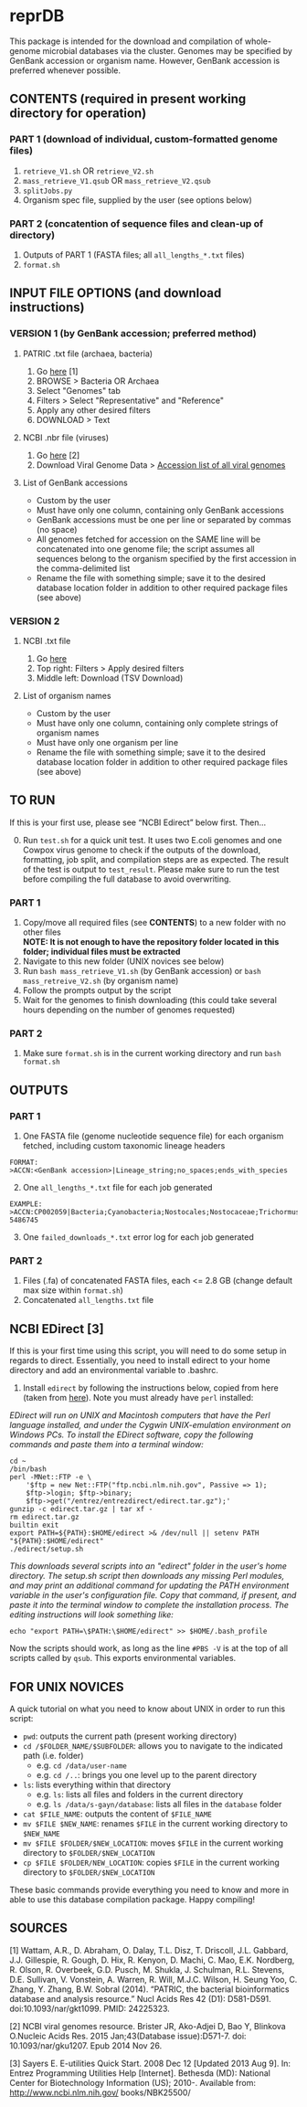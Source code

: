 # reprDB

This package is intended for the download and compilation of whole-genome microbial databases via the cluster.
Genomes may be specified by GenBank accession or organism name. However, GenBank accession is preferred whenever possible.

## CONTENTS (required in present working directory for operation)

### PART 1 (download of individual, custom-formatted genome files)

1. `retrieve_V1.sh` OR `retrieve_V2.sh`
2. `mass_retrieve_V1.qsub` OR `mass_retrieve_V2.qsub`
3. `splitJobs.py`
4. Organism spec file, supplied by the user (see options below)

### PART 2 (concatention of sequence files and clean-up of directory)

1. Outputs of PART 1 (FASTA files; all `all_lengths_*.txt` files)
2. `format.sh`

## INPUT FILE OPTIONS (and download instructions)

### VERSION 1 (by GenBank accession; preferred method)

1. PATRIC .txt file (archaea, bacteria)
    1. Go [here](https://www.patricbrc.org/) [1]
    2. BROWSE > Bacteria OR Archaea 
    3. Select "Genomes" tab
    4. Filters > Select "Representative" and "Reference"
    5. Apply any other desired filters
    6. DOWNLOAD > Text
	
2. NCBI .nbr file (viruses)
    1. Go [here](http://www.ncbi.nlm.nih.gov/genome/viruses/) [2]
    2. Download Viral Genome Data > [Accession list of all viral genomes](https://www.ncbi.nlm.nih.gov/genomes/GenomesGroup.cgi?taxid=10239&cmd=download2)
	
3. List of GenBank accessions
    * Custom by the user
    * Must have only one column, containing only GenBank accessions
    * GenBank accessions must be one per line or separated by commas (no space)
    * All genomes fetched for accession on the SAME line will be concatenated into one genome file; the script assumes all sequences belong to the organism specified by the first accession in the comma-delimited list
    * Rename the file with something simple; save it to the desired database location folder in addition to other required package files (see above)

### VERSION 2 

1. NCBI .txt file
    1. Go [here](http://www.ncbi.nlm.nih.gov/genome/browse/)
    2. Top right: Filters > Apply desired filters
    3. Middle left: Download (TSV Download)
	
2. List of organism names
    * Custom by the user
    * Must have only one column, containing only complete strings of organism names
    * Must have only one organism per line
    * Rename the file with something simple; save it to the desired database location folder in addition to other required package files (see above)

## TO RUN

If this is your first use, please see “NCBI Edirect” below first. Then…

0. Run `test.sh` for a quick unit test. It uses two E.coli genomes and one Cowpox virus genome to check if the outputs of the download, formatting, job split, and compilation steps are as expected. The result of the test is output to `test_result`. Please make sure to run the test before compiling the full database to avoid overwriting.

### PART 1  
1. Copy/move all required files (see **CONTENTS**) to a new folder with no other files  
**NOTE: It is not enough to have the repository folder located in this folder; individual files must be extracted**   
2. Navigate to this new folder (UNIX novices see below)
3. Run `bash mass_retrieve_V1.sh` (by GenBank accession) or `bash mass_retreive_V2.sh` (by organism name)
4. Follow the prompts output by the script
5. Wait for the genomes to finish downloading (this could take several hours depending on the number of genomes requested)

### PART 2  
1. Make sure `format.sh` is in the current working directory and run `bash format.sh`

## OUTPUTS

### PART 1

1. One FASTA file (genome nucleotide sequence file) for each organism fetched, including custom taxonomic lineage headers
```
FORMAT:
>ACCN:<GenBank accession>|Lineage_string;no_spaces;ends_with_species
```
2. One `all_lengths_*.txt` file for each job generated
```
EXAMPLE:
>ACCN:CP002059|Bacteria;Cyanobacteria;Nostocales;Nostocaceae;Trichormus;Nostoc_azollae_0708	5486745
```
3. One `failed_downloads_*.txt` error log for each job generated

### PART 2 

1. Files (.fa) of concatenated FASTA files, each <= 2.8 GB (change default max size within `format.sh`)
2. Concatenated `all_lengths.txt` file

## NCBI EDirect [3]

If this is your first time using this script, you will need to do some setup in regards to direct.
Essentially, you need to install edirect to your home directory and add an environmental variable to .bashrc.

1. Install `edirect` by following the instructions below, copied from here (taken from [here](http://www.ncbi.nlm.nih.gov/books/NBK179288/)). Note you must already have `perl` installed:

*EDirect will run on UNIX and Macintosh computers that have the Perl language installed, and under the Cygwin UNIX-emulation environment on Windows PCs. To install the EDirect software, copy the following commands and paste them into a terminal window:*

```
cd ~
/bin/bash
perl -MNet::FTP -e \
	'$ftp = new Net::FTP("ftp.ncbi.nlm.nih.gov", Passive => 1);
	$ftp->login; $ftp->binary;
	$ftp->get("/entrez/entrezdirect/edirect.tar.gz");'
gunzip -c edirect.tar.gz | tar xf -
rm edirect.tar.gz
builtin exit
export PATH=${PATH}:$HOME/edirect >& /dev/null || setenv PATH "${PATH}:$HOME/edirect"
./edirect/setup.sh
```
*This downloads several scripts into an "edirect" folder in the user's home directory. The setup.sh script then downloads any missing Perl modules, and may print an additional command for updating the PATH environment variable in the user's configuration file. Copy that command, if present, and paste it into the terminal window to complete the installation process. The editing instructions will look something like:*
```
echo "export PATH=\$PATH:\$HOME/edirect" >> $HOME/.bash_profile   
```
Now the scripts should work, as long as the line `#PBS -V` is at the top of all scripts called by `qsub`. This exports environmental variables. 

## FOR UNIX NOVICES

A quick tutorial on what you need to know about UNIX in order to run this script:

* `pwd`: outputs the current path (present working directory)
* `cd /$FOLDER_NAME/$SUBFOLDER`: allows you to navigate to the indicated path (i.e. folder)
    * e.g. `cd /data/user-name`
    * e.g. `cd /..`: brings you one level up to the parent directory
* `ls`: lists everything within that directory
    * e.g. `ls`: lists all files and folders in the current directory 
    * e.g. `ls /data/s-gayn/database`: lists all files in the `database` folder
* `cat $FILE_NAME`: outputs the content of `$FILE_NAME`
* `mv $FILE $NEW_NAME`: renames `$FILE` in the current working directory to `$NEW_NAME`
* `mv $FILE $FOLDER/$NEW_LOCATION`: moves `$FILE` in the current working directory to `$FOLDER/$NEW_LOCATION`
* `cp $FILE $FOLDER/NEW_LOCATION`: copies `$FILE` in the current working directory to `$FOLDER/$NEW_LOCATION`
	
These basic commands provide everything you need to know and more in able to use this database compilation package. 
Happy compiling!

## SOURCES

[1]	Wattam, A.R., D. Abraham, O. Dalay, T.L. Disz, T. Driscoll, J.L. Gabbard, J.J. Gillespie, R. Gough, D. Hix, R. Kenyon, D. Machi, C. Mao, E.K. Nordberg, R. Olson, R. 	Overbeek, G.D. Pusch, M. Shukla, J. Schulman, R.L. Stevens, D.E. Sullivan, V. Vonstein, A. Warren, R. Will, M.J.C. Wilson, H. Seung Yoo, C. Zhang, Y. Zhang, B.W. Sobral (2014). “PATRIC, the bacterial bioinformatics database and analysis resource.” Nucl Acids Res 42 (D1): D581-D591. doi:10.1093/nar/gkt1099. PMID: 24225323. 

[2]	NCBI viral genomes resource. Brister JR, Ako-Adjei D, Bao Y, Blinkova O.Nucleic Acids Res. 2015 Jan;43(Database issue):D571-7. doi: 10.1093/nar/gku1207. Epub 2014 Nov 	26. 

[3] 	Sayers E. E-utilities Quick Start. 2008 Dec 12 [Updated 2013 Aug 9]. In: Entrez Programming Utilities Help [Internet]. Bethesda (MD): National Center for Biotechnology Information (US); 2010-. Available from: http://www.ncbi.nlm.nih.gov/ books/NBK25500/
